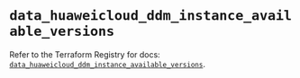 # `data_huaweicloud_ddm_instance_available_versions`

Refer to the Terraform Registry for docs: [`data_huaweicloud_ddm_instance_available_versions`](https://registry.terraform.io/providers/huaweicloud/huaweicloud/1.71.1/docs/data-sources/ddm_instance_available_versions).

